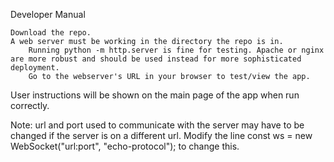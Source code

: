 Developer Manual

    Download the repo.
    A web server must be working in the directory the repo is in.
        Running python -m http.server is fine for testing. Apache or nginx are more robust and should be used instead for more sophisticated deployment.
        Go to the webserver's URL in your browser to test/view the app.
        
User instructions will be shown on the main page of the app when run correctly.

Note: url and port used to communicate with the server may have to be changed if the server is on a different url.
Modify the line const ws = new WebSocket("url:port", "echo-protocol"); to change this.
